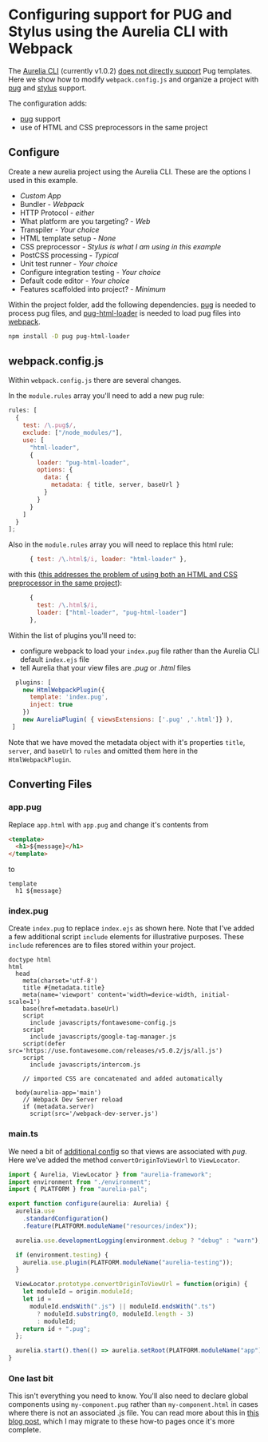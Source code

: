 # Configuring support for PUG and Stylus using the Aurelia CLI with Webpack

The [Aurelia CLI](https://aurelia.io/docs/cli) (currently v1.0.2) [does not directly support](https://github.com/aurelia/skeleton-navigation/pull/769)
Pug templates. Here we show how to modify
`webpack.config.js` and organize a project with [pug](http://pugjs.org) and
[stylus](http://stylus-lang.com/) support.

The configuration adds:

- [pug](http://pugjs.org) support
- use of HTML and CSS preprocessors in the same project

## Configure

Create a new aurelia project using the Aurelia CLI. These are the options I used in this example.

- _Custom App_
- Bundler - _Webpack_
- HTTP Protocol - _either_
- What platform are you targeting? - _Web_
- Transpiler - _Your choice_
- HTML template setup - _None_
- CSS preprocessor - _Stylus is what I am using in this example_
- PostCSS processing - _Typical_
- Unit test runner - _Your choice_
- Configure integration testing - _Your choice_
- Default code editor - _Your choice_
- Features scaffolded into project? - _Minimum_

Within the project folder, add the following dependencies.
[pug](http://pugjs.org) is needed to process pug files, and
[pug-html-loader](https://www.npmjs.com/package/pug-html-loader) is needed to load pug files into [webpack](https://webpack.js.org/).

```bash
npm install -D pug pug-html-loader
```

## webpack.config.js

Within `webpack.config.js` there are several changes.

In the `module.rules` array you'll need to add a new pug rule:

```javascript
rules: [
  {
    test: /\.pug$/,
    exclude: ["/node_modules/"],
    use: [
      "html-loader",
      {
        loader: "pug-html-loader",
        options: {
          data: {
            metadata: { title, server, baseUrl }
          }
        }
      }
    ]
  }
];
```

Also in the `module.rules` array you will need to replace this html rule:

```js
      { test: /\.html$/i, loader: "html-loader" },
```

with this ([this addresses the problem of using both an HTML and CSS
preprocessor in the same
project](https://github.com/aurelia/webpack-plugin/issues/47)):

```js
      {
        test: /\.html$/i,
        loader: ["html-loader", "pug-html-loader"]
      },
```

Within the list of plugins you'll need to:

- configure webpack to load your `index.pug` file rather than the Aurelia CLI
  default `index.ejs` file
- tell Aurelia that your view files are _.pug_ or _.html_ files

```javascript
  plugins: [
    new HtmlWebpackPlugin({
      template: 'index.pug',
      inject: true
    })
    new AureliaPlugin( { viewsExtensions: ['.pug' ,'.html']} ),
 ]
```

Note that we have moved the metadata object with it's properties `title`,
`server`, and `baseUrl` to `rules` and omitted them here in the
`HtmlWebpackPlugin`.

## Converting Files

### app.pug

Replace `app.html` with `app.pug` and change it's contents from

```html
<template>
  <h1>${message}</h1>
</template>
```

to

```pug
template
  h1 ${message}
```

### index.pug

Create `index.pug` to replace `index.ejs` as shown here. Note that I've added a
few additional script `include` elements for illustrative purposes. These
`include` references are to files stored within your project.

```pug
doctype html
html
  head
    meta(charset='utf-8')
    title #{metadata.title}
    meta(name='viewport' content='width=device-width, initial-scale=1')
    base(href=metadata.baseUrl)
    script
      include javascripts/fontawesome-config.js
    script
      include javascripts/google-tag-manager.js
    script(defer src='https://use.fontawesome.com/releases/v5.0.2/js/all.js')
    script
      include javascripts/intercom.js

    // imported CSS are concatenated and added automatically

  body(aurelia-app='main')
    // Webpack Dev Server reload
    if (metadata.server)
      script(src='/webpack-dev-server.js')
```

### main.ts

We need a bit of [additional
config](https://github.com/aurelia/skeleton-navigation/issues/396#issuecomment-207823852)
so that views are associated with _pug_. Here we've added the method
`convertOriginToViewUrl` to `ViewLocator`.

```ts
import { Aurelia, ViewLocator } from "aurelia-framework";
import environment from "./environment";
import { PLATFORM } from "aurelia-pal";

export function configure(aurelia: Aurelia) {
  aurelia.use
    .standardConfiguration()
    .feature(PLATFORM.moduleName("resources/index"));

  aurelia.use.developmentLogging(environment.debug ? "debug" : "warn");

  if (environment.testing) {
    aurelia.use.plugin(PLATFORM.moduleName("aurelia-testing"));
  }

  ViewLocator.prototype.convertOriginToViewUrl = function(origin) {
    let moduleId = origin.moduleId;
    let id =
      moduleId.endsWith(".js") || moduleId.endsWith(".ts")
        ? moduleId.substring(0, moduleId.length - 3)
        : moduleId;
    return id + ".pug";
  };

  aurelia.start().then(() => aurelia.setRoot(PLATFORM.moduleName("app")));
}
```

### One last bit

This isn't everything you need to know. You'll also need to declare
global components using `my-component.pug` rather than
`my-component.html` in cases where there is not an associated .js
file. You can read more about this in
[this blog post](http://jimpravetz.com/blog/2018/05/webpack-aurelia/), which I
may migrate to these how-to pages once it's more complete.
